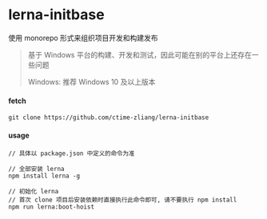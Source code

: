 # lerna-initbase

使用 monorepo 形式来组织项目开发和构建发布

> 基于 Windows 平台的构建、开发和测试，因此可能在别的平台上还存在一些问题
>
> Windows: 推荐 Windows 10 及以上版本



#### fetch

```
git clone https://github.com/ctime-zliang/lerna-initbase
```



#### usage

```
// 具体以 package.json 中定义的命令为准

// 全部安装 lerna
npm install lerna -g

// 初始化 lerna
// 首次 clone 项目后安装依赖时直接执行此命令即可, 请不要执行 npm install
npm run lerna:boot-hoist
```

